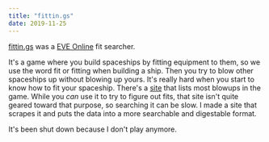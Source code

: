 ```yaml
---
title: "fittin.gs"
date: 2019-11-25
---
```


[fittin.gs](https://github.com/maddyblue/fittin.gs/) was a [EVE Online](https://heroesofthestorm.blizzard.com/en-us/) fit searcher.

It's a game where you build spaceships by fitting equipment to them, so we use the word fit or fitting when building a ship.
Then you try to blow other spaceships up without blowing up yours.
It's really hard when you start to know how to fit your spaceship.
There's a [site](https://zkillboard.com/) that lists most blowups in the game. While you *can* use it to try to figure out fits, that site isn't quite geared toward that purpose, so searching it can be slow.
I made a site that scrapes it and puts the data into a more searchable and digestable format.

It's been shut down because I don't play anymore.
